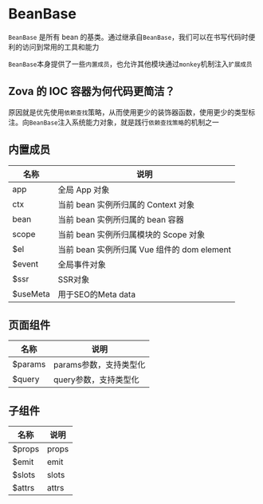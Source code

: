 # BeanBase

`BeanBase` 是所有 bean 的基类。通过继承自`BeanBase`，我们可以在书写代码时便利的访问到常用的工具和能力

`BeanBase`本身提供了一些`内置成员`，也允许其他模块通过`monkey`机制注入`扩展成员`

## Zova 的 IOC 容器为何代码更简洁？

原因就是优先使用`依赖查找`策略，从而使用更少的装饰器函数，使用更少的类型标注。向`BeanBase`注入系统能力对象，就是践行`依赖查找策略`的机制之一

## 内置成员

| 名称     | 说明                                        |
| -------- | ------------------------------------------- |
| app      | 全局 App 对象                               |
| ctx      | 当前 bean 实例所归属的 Context 对象         |
| bean     | 当前 bean 实例所归属的 bean 容器            |
| scope    | 当前 bean 实例所归属模块的 Scope 对象       |
| $el      | 当前 bean 实例所归属 Vue 组件的 dom element |
| $event   | 全局事件对象                                |
| $ssr     | SSR对象                                     |
| $useMeta | 用于SEO的Meta data                          |

## 页面组件

| 名称    | 说明                   |
| ------- | ---------------------- |
| $params | params参数，支持类型化 |
| $query  | query参数，支持类型化  |

## 子组件

| 名称   | 说明  |
| ------ | ----- |
| $props | props |
| $emit  | emit  |
| $slots | slots |
| $attrs | attrs |
